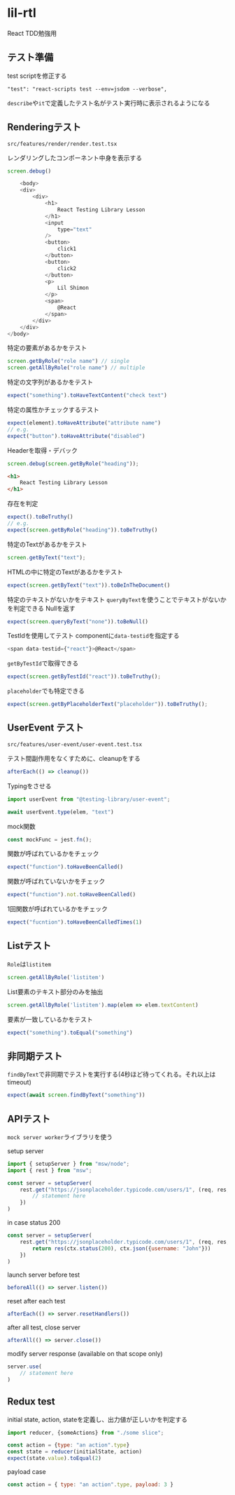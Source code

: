 # lil-rtl

React TDD勉強用

## テスト準備

test scriptを修正する

```
"test": "react-scripts test --env=jsdom --verbose",
```

```describe```や```it```で定義したテスト名がテスト実行時に表示されるようになる

## Renderingテスト

```shell
src/features/render/render.test.tsx
```

レンダリングしたコンポーネント中身を表示する

```js
screen.debug()
```

```js
    <body>
    <div>
        <div>
            <h1>
                React Testing Library Lesson
            </h1>
            <input
                type="text"
            />
            <button>
                click1
            </button>
            <button>
                click2
            </button>
            <p>
                Lil Shimon
            </p>
            <span>
                @React
            </span>
        </div>
    </div>
</body>
```

特定の要素があるかをテスト

```js
screen.getByRole("role name") // single
screen.getAllByRole("role name") // multiple
```

特定の文字列があるかをテスト

```js
expect("something").toHaveTextContent("check text")
```

特定の属性かチェックするテスト

```js
expect(element).toHaveAttribute("attribute name")
// e.g.
expect("button").toHaveAttribute("disabled")
```

Headerを取得・デバック

```js
screen.debug(screen.getByRole("heading"));
```

```html
<h1>
    React Testing Library Lesson
</h1>
```

存在を判定

```js
expect().toBeTruthy()
// e.g.
expect(screen.getByRole("heading")).toBeTruthy()
```

特定のTextがあるかをテスト

```js
screen.getByText("text");
```

HTMLの中に特定のTextがあるかをテスト

```js
expect(screen.getByText("text")).toBeInTheDocument()
```

特定のテキストがないかをテキスト
```queryByText```を使うことでテキストがないかを判定できる Nullを返す

```js
expect(screen.queryByText("none")).toBeNull()
```

TestIdを使用してテスト
componentに```data-testid```を指定する

```js
<span data-testid={"react"}>@React</span>
```

```getByTestId```で取得できる

```js
expect(screen.getByTestId("react")).toBeTruthy();
```

```placeholder```でも特定できる

```js
expect(screen.getByPlaceholderText("placeholder")).toBeTruthy();
```

## UserEvent テスト

```
src/features/user-event/user-event.test.tsx
```

テスト間副作用をなくすために、cleanupをする

```js
afterEach(() => cleanup())
```

Typingをさせる

```js
import userEvent from "@testing-library/user-event";

await userEvent.type(elem, "text")
```

mock関数

```js
const mockFunc = jest.fn();
```

関数が呼ばれているかをチェック

```js
expect("function").toHaveBeenCalled()
```

関数が呼ばれていないかをチェック

```js
expect("function").not.toHaveBeenCalled()
```

1回関数が呼ばれているかをチェック

```js
expect("fucntion").toHaveBeenCalledTimes(1)
```

## Listテスト

```Role```は```listitem```

```js
screen.getAllByRole('listitem')
```

List要素のテキスト部分のみを抽出

```js
screen.getAllByRole('listitem').map(elem => elem.textContent)
```

要素が一致しているかをテスト

```js
expect("something").toEqual("something")
```

## 非同期テスト

```findByText```で非同期でテストを実行する(4秒ほど待ってくれる。それ以上はtimeout)

```js
expect(await screen.findByText("something"))
```

## APIテスト

```mock server worker```ライブラリを使う

setup server

```js
import { setupServer } from "msw/node";
import { rest } from "msw";

const server = setupServer(
    rest.get("https://jsonplaceholder.typicode.com/users/1", (req, res, ctx) => {
        // statement here
    })
)
```

in case status 200

```js
const server = setupServer(
    rest.get("https://jsonplaceholder.typicode.com/users/1", (req, res, ctx) => {
        return res(ctx.status(200), ctx.json({username: "John"}))
    })
)
```

launch server before test

```js
beforeAll(() => server.listen())
```

reset after each test

```js
afterEach(() => server.resetHandlers())
```

after all test, close server

```js
afterAll(() => server.close())
```

modify server response (available on that scope only)

```js
server.use(
    // statement here
)
```

## Redux test

initial state, action, stateを定義し、出力値が正しいかを判定する

```js
import reducer, {someActions} from "./some slice";

const action = {type: "an action".type}
const state = reducer(initialState, action)
expect(state.value).toEqual(2)
```

payload case
```js
const action = { type: "an action".type, payload: 3 }
```